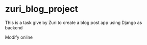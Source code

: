 # zuri_blog_project
This is a task give by Zuri to create a blog post app using Django as backend

Modify online